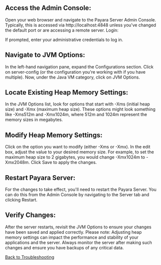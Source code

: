 ## Access the Admin Console:

Open your web browser and navigate to the Payara Server Admin Console. Typically, this is accessed via http://localhost:4848 unless you've changed the default port or are accessing a remote server.
Login:

If prompted, enter your administrative credentials to log in.

## Navigate to JVM Options:

In the left-hand navigation pane, expand the Configurations section.
Click on server-config (or the configuration you're working with if you have multiple).
Now, under the Java VM category, click on JVM Options.

## Locate Existing Heap Memory Settings:

In the JVM Options list, look for options that start with -Xms (initial heap size) and -Xmx (maximum heap size). These options might look something like -Xms512m and -Xmx1024m, where 512m and 1024m represent the memory sizes in megabytes.

## Modify Heap Memory Settings:

Click on the option you want to modify (either -Xms or -Xmx).
In the edit box, adjust the value to your desired memory size. For example, to set the maximum heap size to 2 gigabytes, you would change -Xmx1024m to -Xmx2048m.
Click Save to apply the changes.

## Restart Payara Server:

For the changes to take effect, you'll need to restart the Payara Server. You can do this from the Admin Console by navigating to the Server tab and clicking Restart.

## Verify Changes:

After the server restarts, revisit the JVM Options to ensure your changes have been saved and applied correctly.
Please note: Adjusting heap memory settings can impact the performance and stability of your applications and the server. Always monitor the server after making such changes and ensure you have backups of any critical data.


[Back to Troubleshooting](https://github.com/hmislk/hmis/wiki/Troubleshooting)


